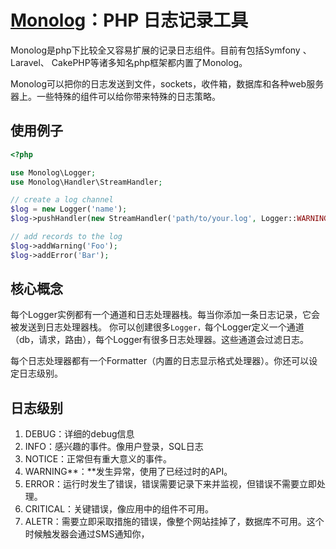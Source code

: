 # [Monolog](https://github.com/Seldaek/monolog)：PHP 日志记录工具

Monolog是php下比较全又容易扩展的记录日志组件。目前有包括Symfony 、Laravel、 CakePHP等诸多知名php框架都内置了Monolog。

Monolog可以把你的日志发送到文件，sockets，收件箱，数据库和各种web服务器上。一些特殊的组件可以给你带来特殊的日志策略。

## 使用例子

```php
<?php

use Monolog\Logger;
use Monolog\Handler\StreamHandler;

// create a log channel
$log = new Logger('name');
$log->pushHandler(new StreamHandler('path/to/your.log', Logger::WARNING));

// add records to the log
$log->addWarning('Foo');
$log->addError('Bar');
```

## 核心概念

每个Logger实例都有一个通道和日志处理器栈。每当你添加一条日志记录，它会被发送到日志处理器栈。 你可以创建很多`Logger，`每个Logger定义一个通道（db，请求，路由），每个Logger有很多日志处理器。这些通道会过滤日志。

每个日志处理器都有一个Formatter（内置的日志显示格式处理器）。你还可以设定日志级别。

## 日志级别

1.  DEBUG：详细的debug信息
2. INFO：感兴趣的事件。像用户登录，SQL日志
3. NOTICE：正常但有重大意义的事件。
4. WARNING**：**发生异常，使用了已经过时的API。
5. ERROR：运行时发生了错误，错误需要记录下来并监视，但错误不需要立即处理。
6. CRITICAL：关键错误，像应用中的组件不可用。
7. ALETR：需要立即采取措施的错误，像整个网站挂掉了，数据库不可用。这个时候触发器会通过SMS通知你，